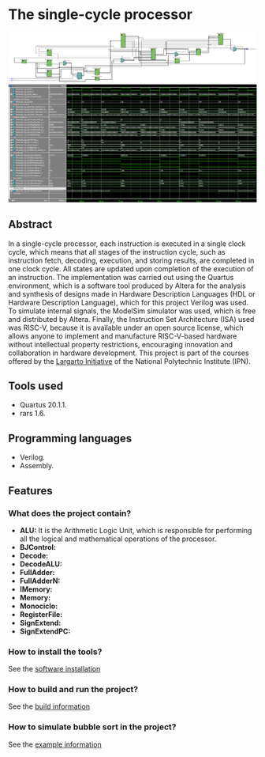 # The single-cycle processor

![RTL View](assets/images/unicycleRTL.PNG)
![WaveForm View](assets/images/unicycleWave.PNG)

## Abstract
In a single-cycle processor, each instruction is executed in a single clock cycle, which means that all stages of the instruction cycle, such as instruction fetch, decoding, execution, and storing results, are completed in one clock cycle. All states are updated upon completion of the execution of an instruction. The implementation was carried out using the Quartus environment, which is a software tool produced by Altera for the analysis and synthesis of designs made in Hardware Description Languages (HDL or Hardware Description Language), which for this project Verilog was used. To simulate internal signals, the ModelSim simulator was used, which is free and distributed by Altera. Finally, the Instruction Set Architecture (ISA) used was RISC-V, because it is available under an open source license, which allows anyone to implement and manufacture RISC-V-based hardware without intellectual property restrictions, encouraging innovation and collaboration in hardware development. This project is part of the courses offered by the [Largarto Initiative](https://lagarto.ipn.mx/) of the National Polytechnic Institute (IPN).

## Tools used
- Quartus 20.1.1.
- rars 1.6.

## Programming languages
- Verilog.
- Assembly.

## Features
### What does the project contain?
- **ALU:** It is the Arithmetic Logic Unit, which is responsible for performing all the logical and mathematical operations of the processor.
- **BJControl:**
- **Decode:**
- **DecodeALU:**
- **FullAdder:**
- **FullAdderN:**
- **IMemory:**
- **Memory:**
- **Monociclo:**
- **RegisterFile:**
- **SignExtend:**
- **SignExtendPC:**

### How to install the tools?
See the [software installation](docs/softwareInstallation.md)

### How to build and run the project?
See the [build information](docs/buildInformation.md)

### How to simulate bubble sort in the project?
See the [example information](docs/exampleInformation.md)
